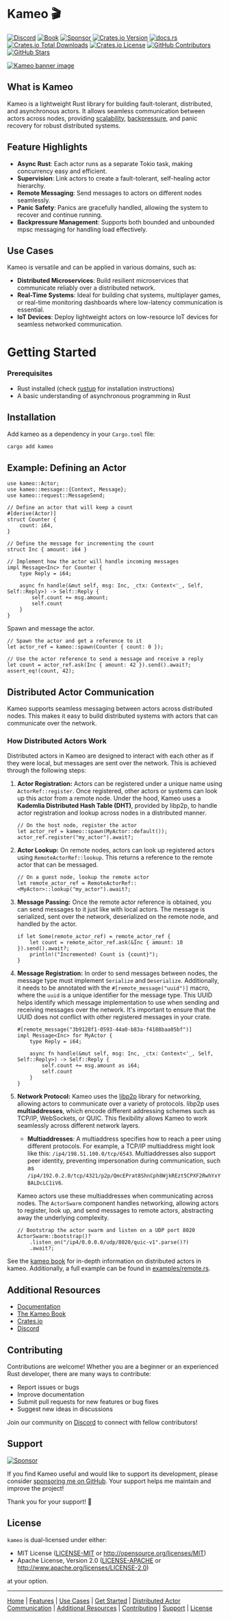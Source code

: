 # Kameo 🎬

[![Discord](https://img.shields.io/badge/Discord-5868e4?logo=discord&logoColor=white)](https://discord.gg/GMX4DV9fbk)
[![Book](https://img.shields.io/badge/Book-0B0d0e?logo=mdbook)](https://docs.page/tqwewe/kameo)
[![Sponsor](https://img.shields.io/badge/sponsor-ffffff?logo=githubsponsors)](https://github.com/sponsor/tqwewe)
[![Crates.io Version](https://img.shields.io/crates/v/kameo)](https://crates.io/crates/kameo)
[![docs.rs](https://img.shields.io/docsrs/kameo)](https://docs.rs/kameo)
[![Crates.io Total Downloads](https://img.shields.io/crates/d/kameo)](https://crates.io/crates/kameo)
[![Crates.io License](https://img.shields.io/crates/l/kameo)](https://crates.io/crates/kameo)
[![GitHub Contributors](https://img.shields.io/github/contributors-anon/tqwewe/kameo)](https://github.com/tqwewe/kameo/graphs/contributors)
[![GitHub Stars](https://img.shields.io/github/stars/tqwewe/kameo)](https://github.com/tqwewe/kameo/stargazers)

[![Kameo banner image](https://github.com/tqwewe/kameo/blob/main/banner.png?raw=true)](https://github.com/tqwewe/kameo)

## What is Kameo

Kameo is a lightweight Rust library for building fault-tolerant, distributed, and asynchronous actors. It allows seamless communication between actors across nodes, providing [scalability](#use-cases), [backpressure](#feature-highlights), and panic recovery for robust distributed systems.

## Feature Highlights

- **Async Rust**: Each actor runs as a separate Tokio task, making concurrency easy and efficient.
- **Supervision**: Link actors to create a fault-tolerant, self-healing actor hierarchy.
- **Remote Messaging**: Send messages to actors on different nodes seamlessly.
- **Panic Safety**: Panics are gracefully handled, allowing the system to recover and continue running.
- **Backpressure Management**: Supports both bounded and unbounded mpsc messaging for handling load effectively.

## Use Cases

Kameo is versatile and can be applied in various domains, such as:

- **Distributed Microservices**: Build resilient microservices that communicate reliably over a distributed network.
- **Real-Time Systems**: Ideal for building chat systems, multiplayer games, or real-time monitoring dashboards where low-latency communication is essential.
- **IoT Devices**: Deploy lightweight actors on low-resource IoT devices for seamless networked communication.

# Getting Started

### Prerequisites

- Rust installed (check [rustup](https://rustup.rs) for installation instructions)
- A basic understanding of asynchronous programming in Rust

## Installation

Add kameo as a dependency in your `Cargo.toml` file:

```bash
cargo add kameo
```

## Example: Defining an Actor

```rust,ignore
use kameo::Actor;
use kameo::message::{Context, Message};
use kameo::request::MessageSend;

// Define an actor that will keep a count
#[derive(Actor)]
struct Counter {
    count: i64,
}

// Define the message for incrementing the count
struct Inc { amount: i64 }

// Implement how the actor will handle incoming messages
impl Message<Inc> for Counter {
    type Reply = i64;

    async fn handle(&mut self, msg: Inc, _ctx: Context<'_, Self, Self::Reply>) -> Self::Reply {
        self.count += msg.amount;
        self.count
    }
}
```

Spawn and message the actor.

```rust,ignore
// Spawn the actor and get a reference to it
let actor_ref = kameo::spawn(Counter { count: 0 });

// Use the actor reference to send a message and receive a reply
let count = actor_ref.ask(Inc { amount: 42 }).send().await?;
assert_eq!(count, 42);
```

## Distributed Actor Communication

Kameo supports seamless messaging between actors across distributed nodes. This makes it easy to build distributed systems with actors that can communicate over the network.

### How Distributed Actors Work

Distributed actors in Kameo are designed to interact with each other as if they were local, but messages are sent over the network. This is achieved through the following steps:

1. **Actor Registration:** Actors can be registered under a unique name using `ActorRef::register`. Once registered, other actors or systems can look up this actor from a remote node. Under the hood, Kameo uses a **Kademlia Distributed Hash Table (DHT)**, provided by libp2p, to handle actor registration and lookup across nodes in a distributed manner.

   ```rust,ignore
   // On the host node, register the actor
   let actor_ref = kameo::spawn(MyActor::default());
   actor_ref.register("my_actor").await?;
   ```

2. **Actor Lookup:** On remote nodes, actors can look up registered actors using `RemoteActorRef::lookup`. This returns a reference to the remote actor that can be messaged.

   ```rust,ignore
   // On a guest node, lookup the remote actor
   let remote_actor_ref = RemoteActorRef::<MyActor>::lookup("my_actor").await?;
   ```

3. **Message Passing:** Once the remote actor reference is obtained, you can send messages to it just like with local actors. The message is serialized, sent over the network, deserialized on the remote node, and handled by the actor.

   ```rust,ignore
   if let Some(remote_actor_ref) = remote_actor_ref {
       let count = remote_actor_ref.ask(&Inc { amount: 10 }).send().await?;
       println!("Incremented! Count is {count}");
   }
   ```

4. **Message Registration:** In order to send messages between nodes, the message type must implement `Serialize` and `Deserialize`. Additionally, it needs to be annotated with the `#[remote_message("uuid")]` macro, where the `uuid` is a unique identifier for the message type. This UUID helps identify which message implementation to use when sending and receiving messages over the network. It's important to ensure that the UUID does not conflict with other registered messages in your crate.

   ```rust,ignore
   #[remote_message("3b9128f1-0593-44a0-b83a-f4188baa05bf")]
   impl Message<Inc> for MyActor {
       type Reply = i64;

       async fn handle(&mut self, msg: Inc, _ctx: Context<'_, Self, Self::Reply>) -> Self::Reply {
           self.count += msg.amount as i64;
           self.count
       }
   }
   ```

5. **Network Protocol:** Kameo uses the [libp2p](https://libp2p.io) library for networking, allowing actors to communicate over a variety of protocols. libp2p uses **multiaddresses**, which encode different addressing schemes such as TCP/IP, WebSockets, or QUIC. This flexibility allows Kameo to work seamlessly across different network layers.

    - **Multiaddresses**: A multiaddress specifies how to reach a peer using different protocols. For example, a TCP/IP multiaddress might look like this: `/ip4/198.51.100.0/tcp/6543`.
      Multiaddresses also support peer identity, preventing impersonation during communication, such as `/ip4/192.0.2.0/tcp/4321/p2p/QmcEPrat8ShnCph8WjkREzt5CPXF2RwhYxYBALDcLC1iV6`.

    Kameo actors use these multiaddresses when communicating across nodes. The `ActorSwarm` component handles networking, allowing actors to register, look up, and send messages to remote actors, abstracting away the underlying complexity.

    ```rust,ignore
    // Bootstrap the actor swarm and listen on a UDP port 8020
    ActorSwarm::bootstrap()?
        .listen_on("/ip4/0.0.0.0/udp/8020/quic-v1".parse()?)
        .await?;
    ```

See the [kameo book](https://docs.page/tqwewe/kameo/distributed-actors) for in-depth information on distributed actors in kameo.
Additionally, a full example can be found in [examples/remote.rs](examples/remote.rs).

## Additional Resources

- [Documentation](https://docs.rs/kameo)
- [The Kameo Book](https://docs.page/tqwewe/kameo)
- [Crates.io](https://crates.io/crates/kameo)
- [Discord](https://discord.gg/GMX4DV9fbk)

## Contributing

Contributions are welcome! Whether you are a beginner or an experienced Rust developer, there are many ways to contribute:

- Report issues or bugs
- Improve documentation
- Submit pull requests for new features or bug fixes
- Suggest new ideas in discussions

Join our community on [Discord](https://discord.gg/GMX4DV9fbk) to connect with fellow contributors!

## Support

[![Sponsor](https://img.shields.io/badge/sponsor-ffffff?logo=githubsponsors)](https://github.com/sponsor/tqwewe)

If you find Kameo useful and would like to support its development, please consider [sponsoring me on GitHub](https://github.com/sponsors/tqwewe). Your support helps me maintain and improve the project!

Thank you for your support! 💖

## License

`kameo` is dual-licensed under either:

- MIT License ([LICENSE-MIT](LICENSE-MIT) or <http://opensource.org/licenses/MIT>)
- Apache License, Version 2.0 ([LICENSE-APACHE](LICENSE-APACHE) or <http://www.apache.org/licenses/LICENSE-2.0>)

at your option.

---

[Home](#kameo-) | [Features](#feature-highlights) | [Use Cases](#use-cases) | [Get Started](#getting-started) | [Distributed Actor Communication](#distributed-actor-communication) | [Additional Resources](#additional-resources) | [Contributing](#contributing) | [Support](#support) | [License](#license)
